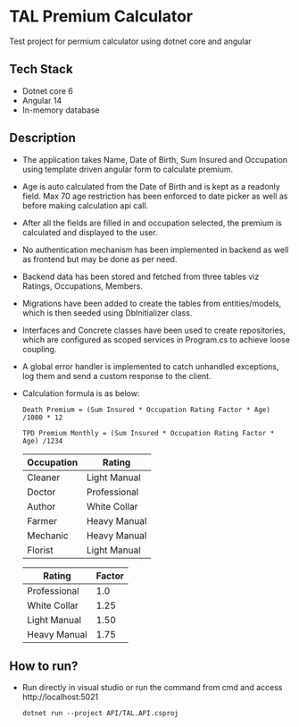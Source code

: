 # TAL Premium Calculator
Test project for permium calculator using dotnet core and angular

## Tech Stack
- Dotnet core 6
- Angular 14
- In-memory database

## Description
- The application takes Name, Date of Birth, Sum Insured and Occupation using template driven angular form to calculate premium. 
- Age is auto calculated from the Date of Birth and is kept as a readonly field. Max 70 age restriction has been enforced to date picker as well as before making calculation api call.
- After all the fields are filled in and occupation selected, the premium is calculated and displayed to the user.

- No authentication mechanism has been implemented in backend as well as frontend but may be done as per need.
- Backend data has been stored and fetched from three tables viz Ratings, Occupations, Members.
- Migrations have been added to create the tables from entities/models, which is then seeded using DbInitializer class.

- Interfaces and Concrete classes have been used to create repositories, which are configured as scoped services in Program.cs to achieve loose coupling.
- A global error handler is implemented to catch unhandled exceptions, log them and send a custom response to the client.


- Calculation formula is as below:

    `Death Premium = (Sum Insured * Occupation Rating Factor * Age) /1000 * 12`

    `TPD Premium Monthly = (Sum Insured * Occupation Rating Factor * Age) /1234`



    | Occupation  | Rating |
    | ------------- | ------------- |
    | Cleaner  | Light Manual  |
    | Doctor  | Professional  |
    | Author  | White Collar  |
    | Farmer  | Heavy Manual  |
    | Mechanic  | Heavy Manual  |
    | Florist  | Light Manual  |


    | Rating  | Factor |
    | ------------- | ------------- |
    | Professional  | 1.0  |
    | White Collar  | 1.25  |
    | Light Manual  | 1.50 |
    | Heavy Manual  | 1.75  |

## How to run?
   - Run directly in visual studio or run the command from cmd and access http://localhost:5021

        `dotnet run --project API/TAL.API.csproj` 



